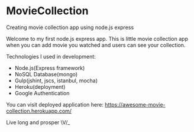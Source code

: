 # MovieCollection
Creating movie collection app using node.js express


Welcome to my first node.js express app.
This is little movie collection app when you can add movie you watched and users can see your collection.

Technologies I used in development: 

- Node.js(Express framework)
- NoSQL Database(mongo)
- Gulp(jshint, jscs, istanbul, mocha) 
- Heroku(deployment)
- Google Authentication

You can visit deployed application here: https://awesome-movie-collection.herokuapp.com/

Live long and prosper  \V/_
